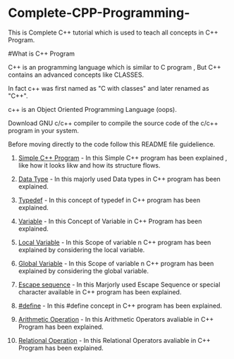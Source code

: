 # Complete-CPP-Programming-
This is Complete C++ tutorial which is used to teach all concepts in C++ Program.

#What is C++ Program

C++ is an programming language which is similar to C program , But C++ contains an advanced concepts like CLASSES.

In fact c++ was first named as "C with classes" and later renamed as "C++".

c++ is an Object Oriented Programming Language (oops).

Download GNU c/c++ compiler to compile the source code of the c/c++ program in your system.

Before moving directly to the code follow this README file guidelience.

1. [Simple C++ Program](https://github.com/maayon2521/Tutorial-on-CPlusPlus-/blob/master/Simple%20C%2B%2B%20Program.cpp) - In this Simple C++ program has been explained , like how it looks likw and how its structure flows. 

2. [Data Type](https://github.com/maayon2521/Tutorial-on-CPlusPlus-/blob/master/Data%20Types.cpp) - In this majorly used Data types in C++ program has been explained.

3. [Typedef](https://github.com/maayon2521/Tutorial-on-CPlusPlus-/blob/master/Typedef.cpp) - In this concept of typedef in C++ program has been explained.

4. [Variable](https://github.com/maayon2521/Tutorial-on-CPlusPlus-/blob/master/Variable.cpp) - In this Concept of Variable in C++ Program has been explained.

5. [Local Variable](https://github.com/maayon2521/Tutorial-on-CPlusPlus-/blob/master/Local%20Variable.cpp) - In this Scope of variable n C++ program has been explained by considering the local variable.

6. [Global Variable](https://github.com/maayon2521/Tutorial-on-CPlusPlus-/blob/master/Global%20Variable.cpp) - In this Scope of variable n C++ program has been explained by considering the global variable.

7. [Escape sequence](https://github.com/maayon2521/Tutorial-on-CPlusPlus-/blob/master/Escape%20Sequence.cpp) - In this Marjorly used Escape Sequence or special character available in C++ program has been explained.

8. [#define](https://github.com/maayon2521/Tutorial-on-CPlusPlus-/blob/master/%23define.cpp) - In this #define concept in C++ program has been explained. 

9. [Arithmetic Operation](https://github.com/maayon2521/Tutorial-on-CPlusPlus-/blob/master/Arithmetic%20Operation.cpp) - In this Arithmetic Operators avaliable in C++ Program has been explained.

10. [Relational Operation](https://github.com/maayon2521/Tutorial-on-CPlusPlus-/blob/master/Relational%20Operation.cpp) - In this Relational Operators avaliable in C++ Program has been explained.
